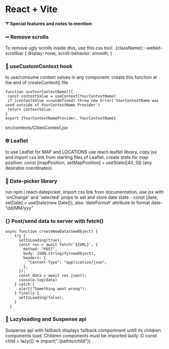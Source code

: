 # React + Vite


#### ➰ Special features and notes to mention:

### ➖ Remove scrolls
To remove ugly scrolls inside divs, use this css tool: .{className}::-webkit-scrollbar {   display: none;   scroll-behavior: smooth; }

### 🎣 useCustomContext hook
 to use/consume context values in any component: 
 create this function at the end of  createContext() file
 ```
 function useYourContextName(){
  const contextValue = useContext(YourContextName)
  if (contextValue ===undefined) throw new Error('YourContextName was used outside of YourContextName Provider')
  return contextValue
}
export {YourContextNameProvider, YourContextName}
```
src/contexts/CitiesContext.jsx

### 🌐 Leaflet 
to use Leaflet for MAP and LOCATIONS use react-leaflet library, copy <Mapcontainer> jsx and import css link from starting files of Leaflet.
create state for map position:
const [mapPosition, setMapPosition] = useState([40, 0]) (any desirable coordinates)

### 📆 Date-picker library

run npm i react-datepicker, import css link from documentation, use <DatePicker /> jsx with 
'onChange' and 'selected' props to set and store date state - const [date, setDate] = useState(new Date()),
also 'dateFormat' attribute to format date- "dd/MM/yyy"

### {} Post/send data to server with fetch()

```
async function createNewData(newObject) {
    try {
      setIsLoading(true);
      const res = await fetch(`${URL}`, {
        method: "POST",
        body: JSON.stringify(newObject),
        headers: {
          "Content-Type": "application/json",
        },
      });
      const data = await res.json();
      console.log(data)
    } catch {
      alert("Something went wrong");
    } finally {
      setIsLoading(false);
    }
  }
```
### 🐌 Lazyloading and Suspense api
<Suspense> Suspense api with fallback displays fallback compomnent untill its children components load. Children components must be imported lazily :D const child = lazy(() => import("./pathto/child"))
